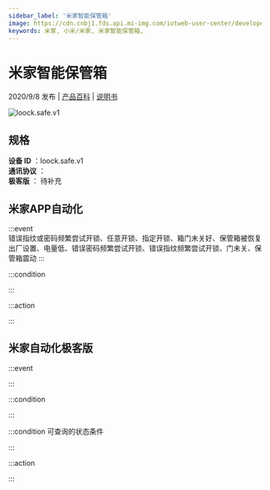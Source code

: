 ```yaml
---
sidebar_label: '米家智能保管箱'
image: https://cdn.cnbj1.fds.api.mi-img.com/iotweb-user-center/developer_1679047723634nZFxAs7x.png?GalaxyAccessKeyId=AKVGLQWBOVIRQ3XLEW&Expires=9223372036854775807&Signature=nsrfYvoc1pfFu1bDevH8IXo/7Jo=
keywords: 米家, 小米/米家, 米家智能保管箱, 
---
```

# 米家智能保管箱

2020/9/8 发布 | [产品百科](https://home.mi.com/webapp/content/baike/product/index.html?model=loock.safe.v1/) | [说明书](https://home.mi.com/views/introduction.html?model=loock.safe.v1&region=cn)

![loock.safe.v1](https://cdn.cnbj1.fds.api.mi-img.com/iotweb-user-center/developer_1679047723634nZFxAs7x.png?GalaxyAccessKeyId=AKVGLQWBOVIRQ3XLEW&Expires=9223372036854775807&Signature=nsrfYvoc1pfFu1bDevH8IXo/7Jo=)

## 规格  
> 
**设备 ID** ：loock.safe.v1  
**通讯协议** ：  
**极客版**  ： 待补充 


## 米家APP自动化  

:::event  
错误指纹或密码频繁尝试开锁、任意开锁、指定开锁、箱门未关好、保管箱被恢复出厂设置、电量低、错误密码频繁尝试开锁、错误指纹频繁尝试开锁、门未关、保管箱震动
:::

:::condition  

:::

:::action   

:::

## 米家自动化极客版  

:::event  

:::

:::condition  

:::

:::condition 可查询的状态条件  

:::

:::action  

:::

        
